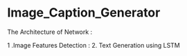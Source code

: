 # Image_Caption_Generator
The Architecture of Network :

1 .Image Features Detection :
2. Text Generation using LSTM
 
